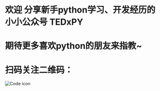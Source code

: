 # 欢迎 分享新手python学习、开发经历的 小小公众号 TEDxPY
# 期待更多喜欢python的朋友来指教~
# 扫码关注二维码：
![Code icon](http://photo.weibo.com/5852988601/talbum/detail/photo_id/4195328515083913)
